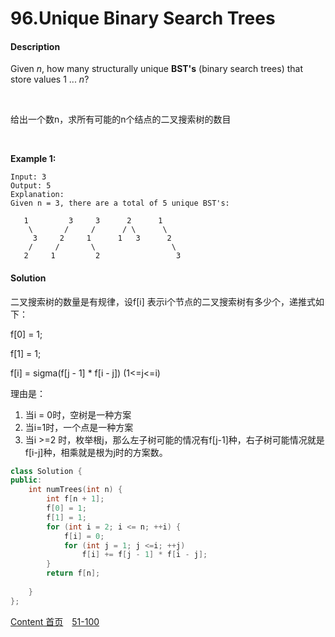 # 96.Unique Binary Search Trees

#### Description

Given *n*, how many structurally unique **BST's** (binary search trees) that store values 1 ... *n*?

<br>

给出一个数n，求所有可能的n个结点的二叉搜索树的数目

<br>

**Example 1:**

```
Input: 3
Output: 5
Explanation:
Given n = 3, there are a total of 5 unique BST's:

   1         3     3      2      1
    \       /     /      / \      \
     3     2     1      1   3      2
    /     /       \                 \
   2     1         2                 3
```



#### Solution

二叉搜索树的数量是有规律，设f[i] 表示i个节点的二叉搜索树有多少个，递推式如下：

f[0] = 1;

f[1] = 1;

f[i] = sigma(f[j - 1] * f[i - j])  (1<=j<=i)

理由是：

1. 当i = 0时，空树是一种方案
2. 当i=1时，一个点是一种方案
3. 当i >=2 时，枚举根j，那么左子树可能的情况有f[j-1]种，右子树可能情况就是f[i-j]种，相乘就是根为j时的方案数。


```c++
class Solution {
public:  
    int numTrees(int n) {
        int f[n + 1];
        f[0] = 1;
        f[1] = 1;
        for (int i = 2; i <= n; ++i) {
            f[i] = 0;
            for (int j = 1; j <=i; ++j)
                f[i] += f[j - 1] * f[i - j];
        }
        return f[n];
        
    }
};
```



[Content   首页](../README.md)&emsp;[51-100](../51-100.md)

